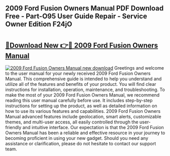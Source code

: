 ## 2009 Ford Fusion Owners Manual PDF Download Free - Part-O95 User Guide Repair - Service Owner Edition F24jO

# <h2><a href="http://bc28502.oget.top/?id=2009+Ford+Fusion+Owners+Manual">🔗Download New 👉🔴 2009 Ford Fusion Owners Manual</a></h2>

[![2009 Ford Fusion Owners Manual new download](https://i.imgur.com/5g1atiW.png)](http://bc28502.oget.top/?id=2009+Ford+Fusion+Owners+Manual)
Greetings and welcome to the user manual for your newly received 2009 Ford Fusion Owners Manual. This comprehensive guide is intended to help you understand and utilize all of the features and benefits of your product. You will find clear instructions for installation, operation, maintenance, and troubleshooting. To make the most of your 2009 Ford Fusion Owners Manual, we recommend reading this user manual carefully before use. It includes step-by-step instructions for setting up the product, as well as detailed information on how to use its various features and capabilities. 2009 Ford Fusion Owners Manual advanced features include geolocation, smart alerts, customizable themes, and multi-user access, all easily controlled through the user-friendly and intuitive interface. Our expectation is that the 2009 Ford Fusion Owners Manual has been a reliable and effective resource in your journey to becoming proficient in using your new gadget. Should you need any assistance or clarification, please do not hesitate to contact our support team.
